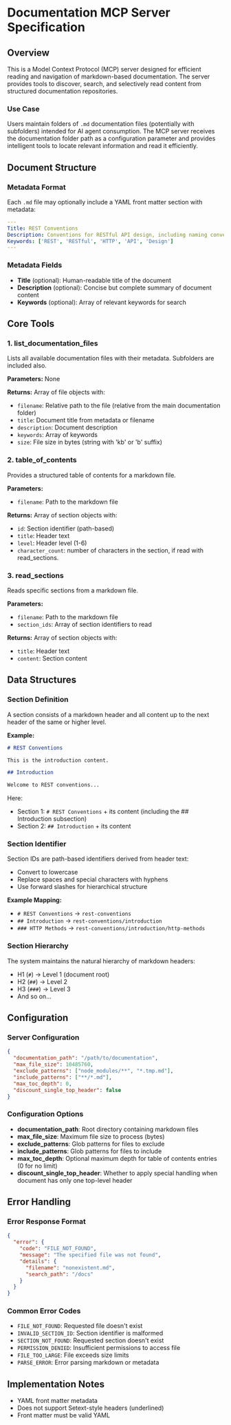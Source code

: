 # Documentation MCP Server Specification

## Overview

This is a Model Context Protocol (MCP) server designed for efficient reading and navigation of markdown-based documentation. The server provides tools to discover, search, and selectively read content from structured documentation repositories.

### Use Case

Users maintain folders of `.md` documentation files (potentially with subfolders) intended for AI agent consumption. The MCP server receives the documentation folder path as a configuration parameter and provides intelligent tools to locate relevant information and read it efficiently.

## Document Structure

### Metadata Format

Each `.md` file may optionally include a YAML front matter section with metadata:

```yaml
---
Title: REST Conventions
Description: Conventions for RESTful API design, including naming conventions, versioning conventions, and best practices.
Keywords: ['REST', 'RESTful', 'HTTP', 'API', 'Design']
---
```

### Metadata Fields

- **Title** (optional): Human-readable title of the document
- **Description** (optional): Concise but complete summary of document content
- **Keywords** (optional): Array of relevant keywords for search

## Core Tools

### 1. list_documentation_files

Lists all available documentation files with their metadata. Subfolders are included also.

**Parameters:**
None

**Returns:**
Array of file objects with:

- `filename`: Relative path to the file (relative from the main documentation folder)
- `title`: Document title from metadata or filename
- `description`: Document description
- `keywords`: Array of keywords
- `size`: File size in bytes (string with 'kb' or 'b' suffix)

### 2. table_of_contents

Provides a structured table of contents for a markdown file.

**Parameters:**

- `filename`: Path to the markdown file

**Returns:**
Array of section objects with:

- `id`: Section identifier (path-based)
- `title`: Header text
- `level`: Header level (1-6)
- `character_count`: number of characters in the section, if read with read_sections.

### 3. read_sections

Reads specific sections from a markdown file.

**Parameters:**

- `filename`: Path to the markdown file
- `section_ids`: Array of section identifiers to read

**Returns:**
Array of section objects with:

- `title`: Header text
- `content`: Section content

## Data Structures

### Section Definition

A section consists of a markdown header and all content up to the next header of the same or higher level.

**Example:**

```markdown
# REST Conventions

This is the introduction content.

## Introduction

Welcome to REST conventions...
```

Here:

- Section 1: `# REST Conventions` + its content (including the ## Introduction subsection)
- Section 2: `## Introduction` + its content

### Section Identifier

Section IDs are path-based identifiers derived from header text:

- Convert to lowercase
- Replace spaces and special characters with hyphens
- Use forward slashes for hierarchical structure

**Example Mapping:**

- `# REST Conventions` → `rest-conventions`
- `## Introduction` → `rest-conventions/introduction`
- `### HTTP Methods` → `rest-conventions/introduction/http-methods`

### Section Hierarchy

The system maintains the natural hierarchy of markdown headers:

- H1 (`#`) → Level 1 (document root)
- H2 (`##`) → Level 2
- H3 (`###`) → Level 3
- And so on...

## Configuration

### Server Configuration

```json
{
  "documentation_path": "/path/to/documentation",
  "max_file_size": 10485760,
  "exclude_patterns": ["node_modules/**", "*.tmp.md"],
  "include_patterns": ["**/*.md"],
  "max_toc_depth": 0,
  "discount_single_top_header": false
}
```

### Configuration Options

- **documentation_path**: Root directory containing markdown files
- **max_file_size**: Maximum file size to process (bytes)
- **exclude_patterns**: Glob patterns for files to exclude
- **include_patterns**: Glob patterns for files to include
- **max_toc_depth**: Optional maximum depth for table of contents entries (0 for no limit)
- **discount_single_top_header**: Whether to apply special handling when document has only one top-level header

## Error Handling

### Error Response Format

```json
{
  "error": {
    "code": "FILE_NOT_FOUND",
    "message": "The specified file was not found",
    "details": {
      "filename": "nonexistent.md",
      "search_path": "/docs"
    }
  }
}
```

### Common Error Codes

- `FILE_NOT_FOUND`: Requested file doesn't exist
- `INVALID_SECTION_ID`: Section identifier is malformed
- `SECTION_NOT_FOUND`: Requested section doesn't exist
- `PERMISSION_DENIED`: Insufficient permissions to access file
- `FILE_TOO_LARGE`: File exceeds size limits
- `PARSE_ERROR`: Error parsing markdown or metadata

## Implementation Notes

- YAML front matter metadata
- Does not support Setext-style headers (underlined)
- Front matter must be valid YAML
